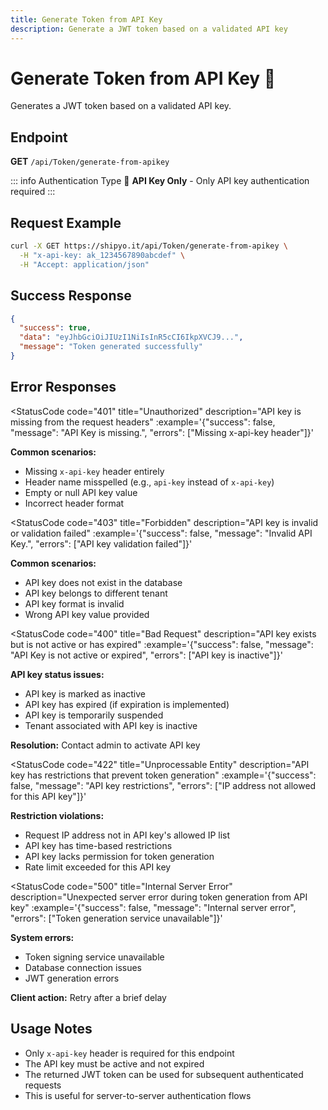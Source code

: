 ```yaml
---
title: Generate Token from API Key
description: Generate a JWT token based on a validated API key
---
```


# Generate Token from API Key 🔑

Generates a JWT token based on a validated API key.

## Endpoint
**GET** `/api/Token/generate-from-apikey`

<HeaderBadge 
  type="apikey" 
  icon="🔑" 
  label="API Key Only"
  :headers="['x-api-key: <your-api-key>', 'Accept: application/json']"
/>

::: info Authentication Type
🔑 **API Key Only** - Only API key authentication required
:::

## Request Example
```bash
curl -X GET https://shipyo.it/api/Token/generate-from-apikey \
  -H "x-api-key: ak_1234567890abcdef" \
  -H "Accept: application/json"
```

## Success Response
```json
{
  "success": true,
  "data": "eyJhbGciOiJIUzI1NiIsInR5cCI6IkpXVCJ9...",
  "message": "Token generated successfully"
}
```

## Error Responses

<StatusCode 
  code="401" 
  title="Unauthorized"
  description="API key is missing from the request headers"
  :example='{"success": false, "message": "API Key is missing.", "errors": ["Missing x-api-key header"]}'
>

**Common scenarios:**
- Missing `x-api-key` header entirely
- Header name misspelled (e.g., `api-key` instead of `x-api-key`)
- Empty or null API key value
- Incorrect header format

</StatusCode>

<StatusCode 
  code="403" 
  title="Forbidden"
  description="API key is invalid or validation failed"
  :example='{"success": false, "message": "Invalid API Key.", "errors": ["API key validation failed"]}'
>

**Common scenarios:**
- API key does not exist in the database
- API key belongs to different tenant
- API key format is invalid
- Wrong API key value provided

</StatusCode>

<StatusCode 
  code="400" 
  title="Bad Request"
  description="API key exists but is not active or has expired"
  :example='{"success": false, "message": "API Key is not active or expired", "errors": ["API key is inactive"]}'
>

**API key status issues:**
- API key is marked as inactive
- API key has expired (if expiration is implemented)
- API key is temporarily suspended
- Tenant associated with API key is inactive

**Resolution:** Contact admin to activate API key

</StatusCode>

<StatusCode 
  code="422" 
  title="Unprocessable Entity"
  description="API key has restrictions that prevent token generation"
  :example='{"success": false, "message": "API key restrictions", "errors": ["IP address not allowed for this API key"]}'
>

**Restriction violations:**
- Request IP address not in API key's allowed IP list
- API key has time-based restrictions
- API key lacks permission for token generation
- Rate limit exceeded for this API key

</StatusCode>

<StatusCode 
  code="500" 
  title="Internal Server Error"
  description="Unexpected server error during token generation from API key"
  :example='{"success": false, "message": "Internal server error", "errors": ["Token generation service unavailable"]}'
>

**System errors:**
- Token signing service unavailable
- Database connection issues
- JWT generation errors

**Client action:** Retry after a brief delay

</StatusCode>

## Usage Notes

- Only `x-api-key` header is required for this endpoint
- The API key must be active and not expired
- The returned JWT token can be used for subsequent authenticated requests
- This is useful for server-to-server authentication flows
